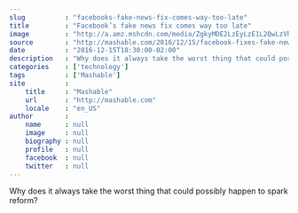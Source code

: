```yaml
---
slug          : "facebooks-fake-news-fix-comes-way-too-late"
title         : "Facebook’s fake news fix comes way too late"
image         : "http://a.amz.mshcdn.com/media/ZgkyMDE2LzEyLzE1L2QwLzVhODM2YjliYjBlMDRlNTA4M2NjNWUzOWEyMTA3NWU4LjA5ZGE4LmpwZwpwCXRodW1iCTEyMDB4NjMwCmUJanBn/cdad2ae3/7d5/5a836b9b-b0e0-4e50-83cc-5e39a21075e8.jpg"
source        : "http://mashable.com/2016/12/15/facebook-fixes-fake-news-too-late/"
date          : "2016-12-15T18:30:00-02:00"
description   : "Why does it always take the worst thing that could possibly happen to spark reform?"
categories    : ['technology']
tags          : ['Mashable']
site          :
    title     : "Mashable"
    url       : "http://mashable.com"
    locale    : "en_US"
author        :
    name      : null
    image     : null
    biography : null
    profile   : null
    facebook  : null
    twitter   : null
---
```


Why does it always take the worst thing that could possibly happen to spark reform?
